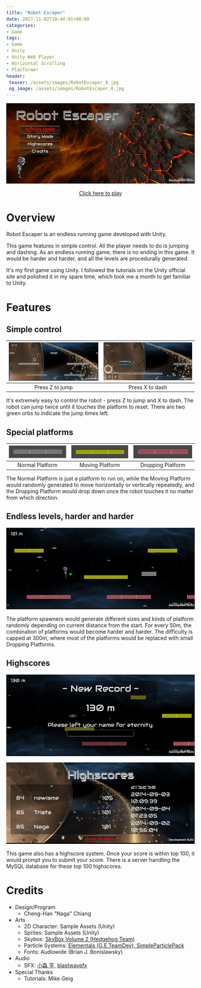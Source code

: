 ```yaml
---
title: "Robot Escaper"
date: 2017-11-02T10:44:01+08:00
categories:
- Game
tags:
- Game
- Unity
- Unity Web Player
- Horizontal Scrolling
- Platformer
header:
 teaser: /assets/images/RobotEscaper_0.jpg
 og_image: /assets/images/RobotEscaper_0.jpg
---
```


![](/assets/images/RobotEscaper_0.jpg)

<p style="text-align: center;"><a href="https://nagachiang.github.io/RobotEscaper" target="_blank">Click here to play</a></p>

# Overview

Robot Escaper is an endless running game developed with Unity.

This game features in simple control. All the player needs to do is jumping and dashing. As an endless running game, there is no ending in this game. It would be harder and harder, and all the levels are procedurally generated.

It's my first game using Unity. I followed the tutorials on the Unity official site and polished it in my spare time, which took me a month to get familiar to Unity.

# Features

## Simple control

| ![](/assets/images/RobotEscaper_1.jpg) | ![](/assets/images/RobotEscaper_2.jpg) |
|:---:|:---:|
| Press Z to jump | Press X to dash |

It's extremely easy to control the robot - press Z to jump and X to dash. The robot can jump twice until it touches the platform to reset. There are two green orbs to indicate the jump times left.

## Special platforms

| ![](/assets/images/RobotEscaper_3.jpg) | ![](/assets/images/RobotEscaper_4.jpg) | ![](/assets/images/RobotEscaper_5.jpg) |
|:---:|:---:|:---:|
| Normal Platform | Moving Platform | Dropping Platform |

The Normal Platform is just a platform to run on, while the Moving Platform would randomly generated to move horizontally or vertically repeatedly, and the Dropping Platform would drop down once the robot touches it no matter from which direction.

## Endless levels, harder and harder

![](/assets/images/RobotEscaper_6.jpg)

The platform spawners would generate different sizes and kinds of platform randomly depending on current distance from the start. For every 50m, the combination of platforms would become harder and harder. The difficulty is capped at 300m, where most of the platforms would be replaced with small Dropping Platforms.

## Highscores

![](/assets/images/RobotEscaper_7.jpg)

![](/assets/images/RobotEscaper_8.jpg)

This game also has a highscore system. Once your score is within top 100, it would prompt you to submit your score. There is a server handling the MySQL database for these top 100 highscores.

# Credits

- Design/Program
    - Cheng-Han "Naga" Chiang
- Arts
    - 2D Character: Sample Assets (Unity) 
    - Sprites: Sample Assets (Unity)
    - Skybox: [SkyBox Volume 2 (Hedgehog Team)](https://www.assetstore.unity3d.com/en/#!/content/3392)
    - Particle Systems: [Elementals (G.E.TeamDev), SimpleParticlePack](https://www.assetstore.unity3d.com/en/#!/content/11158)
    - Fonts: Audiowide (Brian J. Bonislawsky)
- Audio
    - SFX: [小森 平](http://taira-komori.jpn.org/freesoundtw.html), [blastwavefx](http://www.freesfx.co.uk/)
- Special Thanks
    - Tutorials: Mike Geig
